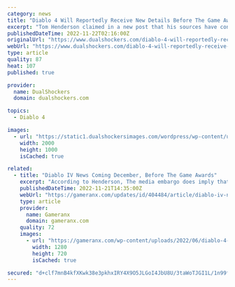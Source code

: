 ```yaml
---
category: news
title: "Diablo 4 Will Reportedly Receive New Details Before The Game Awards"
excerpt: "Tom Henderson claimed in a new post that his sources have confirmed that Blizzard will share new details about Diablo 4 before December 8, which is expected to reveal the official release date of the ..."
publishedDateTime: 2022-11-22T02:16:00Z
originalUrl: "https://www.dualshockers.com/diablo-4-will-reportedly-receive-new-details-before-the-game-awards/"
webUrl: "https://www.dualshockers.com/diablo-4-will-reportedly-receive-new-details-before-the-game-awards/"
type: article
quality: 87
heat: 107
published: true

provider:
  name: DualShockers
  domain: dualshockers.com

topics:
  - Diablo 4

images:
  - url: "https://static1.dualshockersimages.com/wordpress/wp-content/uploads/2022/11/Diablo-4-details.jpg"
    width: 2000
    height: 1000
    isCached: true

related:
  - title: "Diablo IV News Coming December, Before The Game Awards"
    excerpt: "According to Henderson, The media embargo does imply that Diablo 4 will not be featured at The Game Awards, but a leaked Activision Blizzard document had previously revealed that pre-orders will ..."
    publishedDateTime: 2022-11-21T14:35:00Z
    webUrl: "https://gameranx.com/updates/id/404484/article/diablo-iv-news-coming-december-before-the-game-awards/"
    type: article
    provider:
      name: Gameranx
      domain: gameranx.com
    quality: 72
    images:
      - url: "https://gameranx.com/wp-content/uploads/2022/06/diablo-4-rogue.jpg"
        width: 1280
        height: 720
        isCached: true

secured: "d+clf7mnB4kfXKwk38e3pkhxIRY4X9O5JLGoI4JbU8U/3taWoTJGI1L/1n99fltc2P7Ey1XZpGADESX4V8nTmSKhBaKQYLsoqnaZleapPy6Xa1VQjimLvZ9vXu9M/DmhkuqnUepCYQILN7bm7BoGau2BtbNo0UCFr/fTmeyrhVDCT2bjG7stuOOO9kwr5kz7OECnTyebTowiwm4bDawnwvpEeKuo+RvWqRw6VN+BY+jX7/bIo4thdEXGpI4bFXlfIlksMN11+3lrd/ef4h7sdsSq8CWcd3PLtivV7inV58cSPBqlB+ZAQ82kBQXMUs7Or5ftw/jK4I/nkXIad8TfgN7Rv5qo8j78bs3SWuqcGus=;XmqxWuRjOqSy4ll8q3h8Tg=="
---
```


